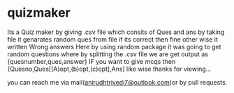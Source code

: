 # quizmaker
Its a Quiz maker by giving .csv file which consits of Ques and ans by taking file it 
genarates random ques from file if its correct then fine other wise it written Wrong answers
Here by using random package it was going to get random questions where by splitting the .csv file 
we are get output as {quesnumber,ques,answer}
IF you want to give mcqs then {Quesno,Ques[(A)opt,(b)opt,(c)opt],Ans]
like wise thanks for viewing...




you can reach me via mail(anirudhtrivedi7@outlook.com)or by pull requests.
